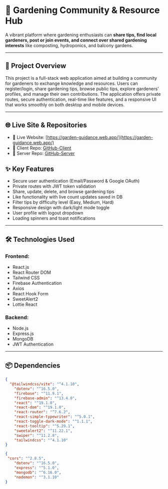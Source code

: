 # 🌿 Gardening Community & Resource Hub

A vibrant platform where gardening enthusiasts can **share tips, find local gardeners, post or join events, and connect over shared gardening interests** like composting, hydroponics, and balcony gardens.


---

## 🚀 Project Overview

This project is a full-stack web application aimed at building a community for gardeners to exchange knowledge and resources. Users can register/login, share gardening tips, browse public tips, explore gardeners' profiles, and manage their own contributions. The application offers private routes, secure authentication, real-time like features, and a responsive UI that works smoothly on both desktop and mobile devices.

---
## 🌐 Live Site & Repositories

- 🔗 Live Website: [https://garden-guidance.web.app/](https://garden-guidance.web.app/)
- 🧠 Client Repo: [ GitHub-Client ](https://github.com/Programming-Hero-Web-Course4/b11a10-client-side-tariqul25)
- 🧪 Server Repo: [ GitHub-Server ](https://github.com/Programming-Hero-Web-Course4/b11a10-server-side-tariqul25)

## ✨ Key Features

- Secure user authentication (Email/Password & Google OAuth)  
- Private routes with JWT token validation  
- Share, update, delete, and browse gardening tips  
- Like functionality with live count updates saved in DB  
- Filter tips by difficulty level (Easy, Medium, Hard)  
- Responsive design with dark/light mode toggle  
- User profile with logout dropdown  
- Loading spinners and toast notifications  

---

## 🛠️ Technologies Used

### Frontend:
- React.js  
- React Router DOM  
- Tailwind CSS  
- Firebase Authentication  
- Axios  
- React Hook Form  
- SweetAlert2  
- Lottie React  

### Backend:
- Node.js  
- Express.js  
- MongoDB  
- JWT Authentication  

---

## 📦 Dependencies

```json
{
  "@tailwindcss/vite": "^4.1.10",
    "dotenv": "^16.5.0",
    "firebase": "^11.9.1",
    "firebase-admin": "^13.4.0",
    "react": "^19.1.0",
    "react-dom": "^19.1.0",
    "react-router": "^7.6.2",
    "react-simple-typewriter": "^5.0.1",
    "react-toggle-dark-mode": "^1.1.1",
    "react-tooltip": "^5.29.1",
    "sweetalert2": "^11.22.1",
    "swiper": "^11.2.8",
    "tailwindcss": "^4.1.10"
}

{
 "cors": "^2.8.5",
    "dotenv": "^16.5.0",
    "express": "^5.1.0",
    "mongodb": "^6.16.0",
    "nodemon": "^3.1.10"
}
